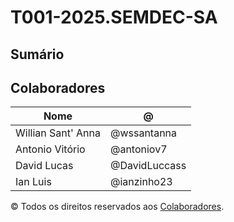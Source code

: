 # T001-2025.SEMDEC-SA

## Sumário

## Colaboradores 

| Nome | @ |
| --- | --- |
| Willian Sant' Anna | @wssantanna |
| Antonio Vitório | @antoniov7 |
| David Lucas | @DavidLuccass |
| Ian Luis | @ianzinho23 |

© Todos os direitos reservados aos [Colaboradores](#colaboradores).
